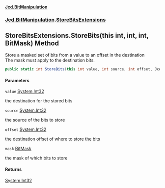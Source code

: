 #### [Jcd.BitManipulation](index.md 'index')
### [Jcd.BitManipulation](Jcd.BitManipulation.md 'Jcd.BitManipulation').[StoreBitsExtensions](Jcd.BitManipulation.StoreBitsExtensions.md 'Jcd.BitManipulation.StoreBitsExtensions')

## StoreBitsExtensions.StoreBits(this int, int, int, BitMask) Method

Store a masked set of bits from a value to an offset in the destination  
The mask must apply to the destination bits.

```csharp
public static int StoreBits(this int value, int source, int offset, Jcd.BitManipulation.BitIndexers.BitMask mask);
```
#### Parameters

<a name='Jcd.BitManipulation.StoreBitsExtensions.StoreBits(thisint,int,int,Jcd.BitManipulation.BitIndexers.BitMask).value'></a>

`value` [System.Int32](https://docs.microsoft.com/en-us/dotnet/api/System.Int32 'System.Int32')

the destination for the stored bits

<a name='Jcd.BitManipulation.StoreBitsExtensions.StoreBits(thisint,int,int,Jcd.BitManipulation.BitIndexers.BitMask).source'></a>

`source` [System.Int32](https://docs.microsoft.com/en-us/dotnet/api/System.Int32 'System.Int32')

the source of the bits to store

<a name='Jcd.BitManipulation.StoreBitsExtensions.StoreBits(thisint,int,int,Jcd.BitManipulation.BitIndexers.BitMask).offset'></a>

`offset` [System.Int32](https://docs.microsoft.com/en-us/dotnet/api/System.Int32 'System.Int32')

the destination offset of where to store the bits

<a name='Jcd.BitManipulation.StoreBitsExtensions.StoreBits(thisint,int,int,Jcd.BitManipulation.BitIndexers.BitMask).mask'></a>

`mask` [BitMask](Jcd.BitManipulation.BitIndexers.BitMask.md 'Jcd.BitManipulation.BitIndexers.BitMask')

the mask of which bits to store

#### Returns
[System.Int32](https://docs.microsoft.com/en-us/dotnet/api/System.Int32 'System.Int32')